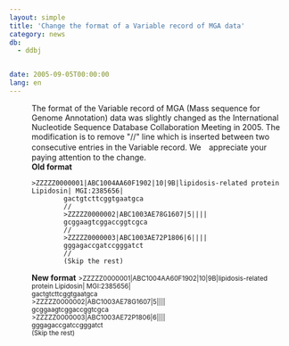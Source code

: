 ```yaml
---
layout: simple
title: 'Change the format of a Variable record of MGA data'
category: news
db:
  - ddbj


date: 2005-09-05T00:00:00
lang: en
---
```


<html>
<dd>The format of the Variable record of MGA (Mass sequence for Genome Annotation) data was slightly changed as the International Nucleotide Sequence Database Collaboration Meeting in 2005. The modification is to remove "//" line which is inserted between two consecutive entries in the Variable record. We　appreciate your paying attention to the change.
<dd><b>Old format </b>
    <pre><code>&gt;ZZZZZ0000001&#124;ABC1004AA60F1902&#124;10&#124;9B&#124;lipidosis-related protein Lipidosin&#124; MGI:2385656&#124;<br>        gactgtcttcggtgaatgca<br>        //<br>        &gt;ZZZZZ0000002&#124;ABC1003AE78G1607&#124;5&#124;&#124;&#124;&#124;<br>        gcggaagtcggaccggtcgca<br>        //<br>        &gt;ZZZZZ0000003&#124;ABC1003AE72P1806&#124;6&#124;&#124;&#124;&#124;<br>        gggagaccgatccgggatct<br>        //<br>        (Skip the rest)</code></pre>
    <tr>
        <td><b>New format</b></td>
    </tr>
    <tr>
        <td bgcolor="#ffffcc"><small>&gt;ZZZZZ0000001&#124;ABC1004AA60F1902&#124;10&#124;9B&#124;lipidosis-related protein Lipidosin&#124; MGI:2385656&#124;<br> gactgtcttcggtgaatgca<br> &gt;ZZZZZ0000002&#124;ABC1003AE78G1607&#124;5&#124;&#124;&#124;&#124;<br> gcggaagtcggaccggtcgca<br> &gt;ZZZZZ0000003&#124;ABC1003AE72P1806&#124;6&#124;&#124;&#124;&#124;<br> gggagaccgatccgggatct<br> (Skip the rest)</small></td>
    </tr>
</dd>
</dd>
</html>
